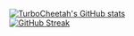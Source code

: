 [![TurboCheetah's GitHub stats](https://github-readme-stats.vercel.app/api?username=turbocheetah&show_icons=true&theme=midnight-purple&hide_border=true&count_private=true)](https://github.com/anuraghazra/github-readme-stats)<br>
[![GitHub Streak](https://github-readme-streak-stats.herokuapp.com?user=turbocheetah&theme=midnight-purple&hide_border=true)](https://git.io/streak-stats)<br>